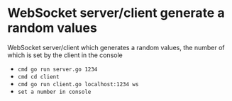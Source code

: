# WebSocket server/client generate a random values

WebSocket server/client which generates a random values, the number of which is set by the client in the console

- `cmd go run server.go 1234`
- `cmd cd client`
- `cmd go run client.go localhost:1234 ws`
- `set a number in console`

